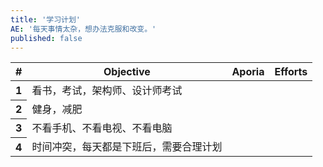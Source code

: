 ```yaml
---
title: '学习计划'
AE: '每天事情太杂，想办法克服和改变。'
published: false
---
```

<!-- <div class="row">
  <div class="col">
    <nav aria-label="breadcrumb">
      <ol class="breadcrumb">
        <li class="breadcrumb-item"><a href="#">Home</a></li>
        <li class="breadcrumb-item active" aria-current="page">Library</li>
      </ol>
    </nav>
  </div>
</div> -->
<div class="row">
  <div class="col">
    <table class="table table-striped table-hover">
      <thead>
        <tr>
          <th scope="col">#</th>
          <th scope="col">Objective</th>
          <th scope="col">Aporia</th>
          <th scope="col">Efforts</th>
        </tr>
      </thead>
      <tbody>
        <tr>
          <th scope="row">1</th>
          <td>看书，考试，架构师、设计师考试</td>
          <td></td>
          <td></td>
        </tr>
        <tr>
          <th scope="row">2</th>
          <td>健身，减肥</td>
          <td></td>
          <td></td>
        </tr>
        <tr>
          <th scope="row">3</th>
          <td>不看手机、不看电视、不看电脑</td>
          <td></td>
          <td></td>
        </tr>
        <tr>
          <th scope="row">4</th>
          <td>时间冲突，每天都是下班后，需要合理计划</td>
          <td></td>
          <td></td>
        </tr>
      </tbody>
    </table>  
  </div>
</div>